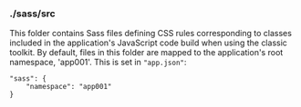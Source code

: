 ### ./sass/src

This folder contains Sass files defining CSS rules corresponding to classes
included in the application's JavaScript code build when using the classic toolkit.
By default, files in this folder are mapped to the application's root namespace, 'app001'.
This is set in `"app.json"`:

    "sass": {
        "namespace": "app001"
    }